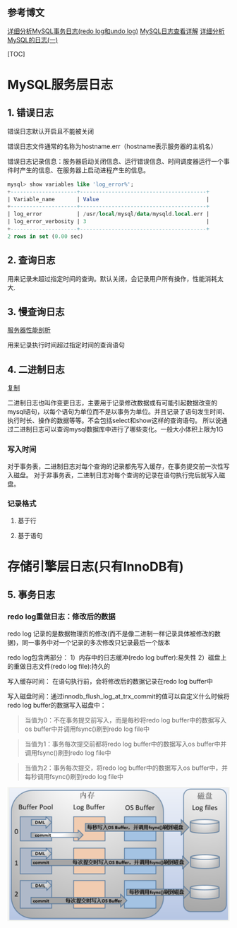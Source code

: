## 参考博文
[详细分析MySQL事务日志(redo log和undo log)](https://www.cnblogs.com/f-ck-need-u/archive/2018/05/08/9010872.html)
[MySQL日志查看详解](https://www.cnblogs.com/mungerz/p/10442791.html)
[详细分析MySQL的日志(一)](https://www.cnblogs.com/f-ck-need-u/p/9001061.html#blog5)

[TOC]

# MySQL服务层日志
## 1. 错误日志
错误日志默认开启且不能被关闭

错误日志文件通常的名称为hostname.err（hostname表示服务器的主机名）

错误日志记录信息：服务器启动关闭信息、运行错误信息、时间调度器运行一个事件时产生的信息、在服务器上启动进程产生的信息。

```SQL
mysql> show variables like 'log_error%';
+---------------------+----------------------------------------+
| Variable_name       | Value                                  |
+---------------------+----------------------------------------+
| log_error           | /usr/local/mysql/data/mysqld.local.err |
| log_error_verbosity | 3                                      |
+---------------------+----------------------------------------+
2 rows in set (0.00 sec)
```

## 2. 查询日志
用来记录未超过指定时间的查询。默认关闭，会记录用户所有操作，性能消耗太大.

## 3. 慢查询日志
[服务器性能剖析](./服务器性能剖析.md)

用来记录执行时间超过指定时间的查询语句


## 4. 二进制日志
[复制](./复制.md)

二进制日志也叫作变更日志，主要用于记录修改数据或有可能引起数据改变的mysql语句，以每个语句为单位而不是以事务为单位。并且记录了语句发生时间、执行时长、操作的数据等等。不会包括select和show这样的查询语句。
所以说通过二进制日志可以查询mysql数据库中进行了哪些变化。一般大小体积上限为1G

### 写入时间
对于事务表，二进制日志对每个查询的记录都先写入缓存，在事务提交前一次性写入磁盘。
对于非事务表，二进制日志对每个查询的记录在语句执行完后就写入磁盘。

### 记录格式
1. 基于行

2. 基于语句


# 存储引擎层日志(只有InnoDB有)
## 5. 事务日志
### redo log重做日志：修改后的数据
redo log 记录的是数据物理页的修改(而不是像二进制一样记录具体被修改的数据)，同一事务中对一个记录的多次修改只记录最后一个版本

redo log包含两部分：
1）内存中的日志缓冲(redo log buffer):易失性
2）磁盘上的重做日志文件(redo log file):持久的

写入缓存时间：
在语句执行前，会将修改后的数据记录在redo log buffer中

写入磁盘时间：通过innodb_flush_log_at_trx_commit的值可以自定义什么时候将redo log buffer的数据写入磁盘中：
>当值为0：不在事务提交前写入，而是每秒将redo log buffer中的数据写入os buffer中并调用fsync()刷到redo log file中

>当值为1：事务每次提交前都将redo log buffer中的数据写入os buffer中并调用fsync()刷到redo log file中

>当值为2：事务每次提交，将redo log buffer中的数据写入os buffer中，并每秒调用fsync()刷到redo log file中

![redolog刷回磁盘](./pic/MySQL日志_redolog刷回磁盘.png)